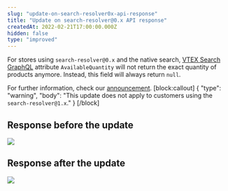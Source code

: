 ```yaml
---
slug: "update-on-search-resolver0x-api-response"
title: "Update on search-resolver@0.x API response"
createdAt: 2022-02-21T17:00:00.000Z
hidden: false
type: "improved"
---
```


For stores using `search-resolver@0.x`  and the native search, [VTEX Search GraphQL](https://github.com/vtex-apps/search-graphql) attribute `AvailableQuantity`  will not return the exact quantity of products anymore. Instead, this field will always return `null`.

For further information, check our [announcement](https://help.vtex.com/en/announcements/search-resolve-hides-number-product-stock--7Ah6ou3RCoNmMeedZaBeJS).
[block:callout]
{
  "type": "warning",
  "body": "This update does not apply to customers using the `search-resolver@1.x`."
}
[/block]
## Response before the update
![](https://files.readme.io/e119700-Screenshot_1.png)
## Response after the update
![](https://files.readme.io/a5fc0ea-image_44.png)
